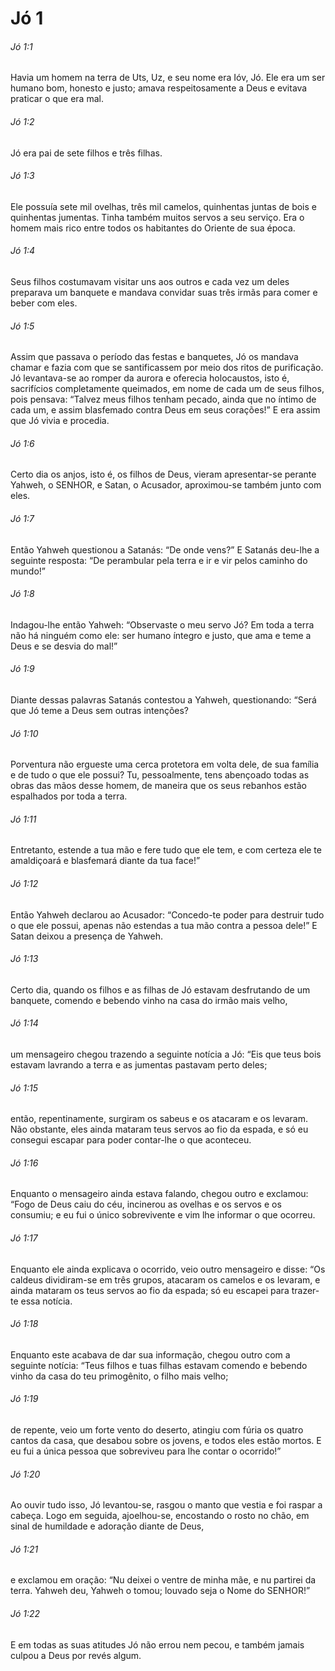 # Jó 1

###### Jó 1:1

Havia um homem na terra de Uts, Uz, e seu nome era Ióv, Jó. Ele era um ser humano bom, honesto e justo; amava respeitosamente a Deus e evitava praticar o que era mal.

###### Jó 1:2

Jó era pai de sete filhos e três filhas.

###### Jó 1:3

Ele possuía sete mil ovelhas, três mil camelos, quinhentas juntas de bois e quinhentas jumentas. Tinha também muitos servos a seu serviço. Era o homem mais rico entre todos os habitantes do Oriente de sua época.

###### Jó 1:4

Seus filhos costumavam visitar uns aos outros e cada vez um deles preparava um banquete e mandava convidar suas três irmãs para comer e beber com eles.

###### Jó 1:5

Assim que passava o período das festas e banquetes, Jó os mandava chamar e fazia com que se santificassem por meio dos ritos de purificação. Jó levantava-se ao romper da aurora e oferecia holocaustos, isto é, sacrifícios completamente queimados, em nome de cada um de seus filhos, pois pensava: “Talvez meus filhos tenham pecado, ainda que no íntimo de cada um, e assim blasfemado contra Deus em seus corações!” E era assim que Jó vivia e procedia.

###### Jó 1:6

Certo dia os anjos, isto é, os filhos de Deus, vieram apresentar-se perante Yahweh, o SENHOR, e Satan, o Acusador, aproximou-se também junto com eles.

###### Jó 1:7

Então Yahweh questionou a Satanás: “De onde vens?” E Satanás deu-lhe a seguinte resposta: “De perambular pela terra e ir e vir pelos caminho do mundo!”

###### Jó 1:8

Indagou-lhe então Yahweh: “Observaste o meu servo Jó? Em toda a terra não há ninguém como ele: ser humano íntegro e justo, que ama e teme a Deus e se desvia do mal!”

###### Jó 1:9

Diante dessas palavras Satanás contestou a Yahweh, questionando: “Será que Jó teme a Deus sem outras intenções?

###### Jó 1:10

Porventura não ergueste uma cerca protetora em volta dele, de sua família e de tudo o que ele possui? Tu, pessoalmente, tens abençoado todas as obras das mãos desse homem, de maneira que os seus rebanhos estão espalhados por toda a terra.

###### Jó 1:11

Entretanto, estende a tua mão e fere tudo que ele tem, e com certeza ele te amaldiçoará e blasfemará diante da tua face!”

###### Jó 1:12

Então Yahweh declarou ao Acusador: “Concedo-te poder para destruir tudo o que ele possui, apenas não estendas a tua mão contra a pessoa dele!” E Satan deixou a presença de Yahweh.

###### Jó 1:13

Certo dia, quando os filhos e as filhas de Jó estavam desfrutando de um banquete, comendo e bebendo vinho na casa do irmão mais velho,

###### Jó 1:14

um mensageiro chegou trazendo a seguinte notícia a Jó: “Eis que teus bois estavam lavrando a terra e as jumentas pastavam perto deles;

###### Jó 1:15

então, repentinamente, surgiram os sabeus e os atacaram e os levaram. Não obstante, eles ainda mataram teus servos ao fio da espada, e só eu consegui escapar para poder contar-lhe o que aconteceu.

###### Jó 1:16

Enquanto o mensageiro ainda estava falando, chegou outro e exclamou: “Fogo de Deus caiu do céu, incinerou as ovelhas e os servos e os consumiu; e eu fui o único sobrevivente e vim lhe informar o que ocorreu.

###### Jó 1:17

Enquanto ele ainda explicava o ocorrido, veio outro mensageiro e disse: “Os caldeus dividiram-se em três grupos, atacaram os camelos e os levaram, e ainda mataram os teus servos ao fio da espada; só eu escapei para trazer-te essa notícia.

###### Jó 1:18

Enquanto este acabava de dar sua informação, chegou outro com a seguinte notícia: “Teus filhos e tuas filhas estavam comendo e bebendo vinho da casa do teu primogênito, o filho mais velho;

###### Jó 1:19

de repente, veio um forte vento do deserto, atingiu com fúria os quatro cantos da casa, que desabou sobre os jovens, e todos eles estão mortos. E eu fui a única pessoa que sobreviveu para lhe contar o ocorrido!”

###### Jó 1:20

Ao ouvir tudo isso, Jó levantou-se, rasgou o manto que vestia e foi raspar a cabeça. Logo em seguida, ajoelhou-se, encostando o rosto no chão, em sinal de humildade e adoração diante de Deus,

###### Jó 1:21

e exclamou em oração: “Nu deixei o ventre de minha mãe, e nu partirei da terra. Yahweh deu, Yahweh o tomou; louvado seja o Nome do SENHOR!”

###### Jó 1:22

E em todas as suas atitudes Jó não errou nem pecou, e também jamais culpou a Deus por revés algum.

